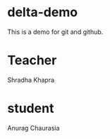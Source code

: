 # delta-demo
This is a demo for git and github.

# Teacher
Shradha Khapra

# student
Anurag Chaurasia

